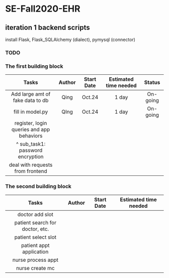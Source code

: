 # SE-Fall2020-EHR
## iteration 1 backend scripts
install Flask, Flask_SQLAlchemy (dialect), pymysql (connector)
### TODO
### The first building block


| Tasks          | Author       | Start Date   | Estimated time needed | Status |
| :------------: | :----------: | :----------: | :-------------------:| :------:|
|Add large amt of fake data to db|Qing|Oct.24|1 day|On-going|
|fill in model.py|QIng| Oct.24|1 day|On-going|
| register, login queries and app behaviors| | |
| ^ sub_task1: password encryption | | |
|deal with requests from frontend| | |

### The second building block

| Tasks          | Author       | Start Date   | Estimated time needed |
| :------------: | :----------: | :----------: | :-------------------:| 
|doctor add slot|||
|patient search for doctor, etc.|||
|patient select slot|||
|patient appt application|||
|nurse process appt|||
|nurse create mc|||
